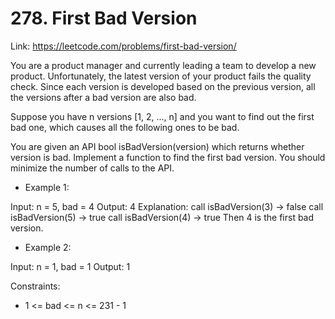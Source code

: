 # 278. First Bad Version


Link: https://leetcode.com/problems/first-bad-version/

You are a product manager and currently leading a team to develop a new product. 
Unfortunately, the latest version of your product fails the quality check. 
Since each version is developed based on the previous version, all the versions after a bad version are also bad.

Suppose you have n versions [1, 2, ..., n] and you want to find out the first bad one, which causes all the following ones to be bad.

You are given an API bool isBadVersion(version) which returns whether version is bad. Implement a function to find the first bad version. 
You should minimize the number of calls to the API.

- Example 1:

Input: n = 5, bad = 4
Output: 4
Explanation:
call isBadVersion(3) -> false
call isBadVersion(5) -> true
call isBadVersion(4) -> true
Then 4 is the first bad version.

- Example 2:

Input: n = 1, bad = 1
Output: 1
 

Constraints:

- 1 <= bad <= n <= 231 - 1